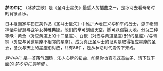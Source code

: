 

**梦の中に** （冰梦之歌）是《圣斗士星矢》最感人的插曲之一，是冰河去看母亲时的背景音乐。

  

日本漫画家车田正美作品《圣斗士星矢》中维护大地正义与和平的战士。忠于希腊神话中智慧与战争女神雅典娜。他们的拳可划破天空，脚可以踢裂大地。分为三种等级：黄金（对应黄道上的十二星座）、白银（对应与黄道星座相邻的星座）/与青铜（对应与黄道星座不相邻的星座）。成为真正圣斗士的证明是取得相应星座的圣衣，圣衣与天上的星座相对应，共有88件，是从神话时代流传下来的。

  

_梦の中に_ 是一首荡气回肠、沁人心脾的插曲，如果你也喜欢这首曲子，请下载下面的 _梦の中に钢琴谱_ 。

